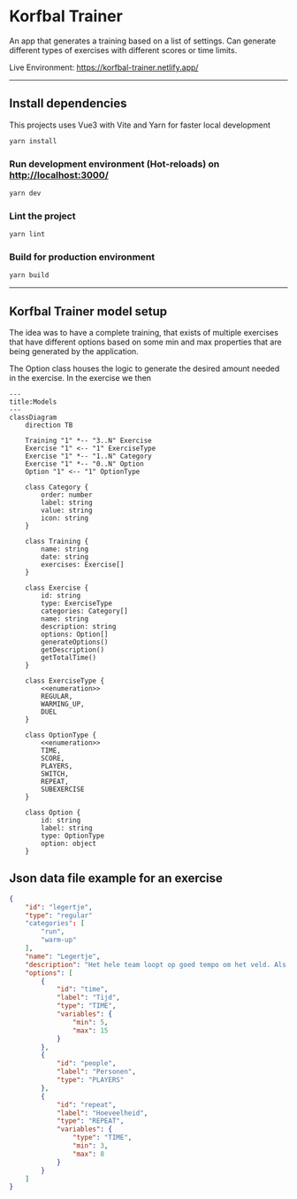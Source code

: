 # Korfbal Trainer

An app that generates a training based on a list of settings.
Can generate different types of exercises with different scores or time limits.

Live Environment: <https://korfbal-trainer.netlify.app/>

---

## Install dependencies

This projects uses Vue3 with Vite and Yarn for faster local development

```bash
yarn install
```

### Run development environment (Hot-reloads) on <http://localhost:3000/>

```bash
yarn dev
```

### Lint the project

```bash
yarn lint
```

### Build for production environment

```bash
yarn build
```

---

## Korfbal Trainer model setup

The idea was to have a complete training, that exists of multiple exercises that have different options based on some min and max properties that are being generated by the application.

The Option class houses the logic to generate the desired amount needed in the exercise. In the exercise we then

```mermaid
---
title:Models
---
classDiagram
    direction TB

    Training "1" *-- "3..N" Exercise
    Exercise "1" <-- "1" ExerciseType
    Exercise "1" *-- "1..N" Category
    Exercise "1" *-- "0..N" Option
    Option "1" <-- "1" OptionType

    class Category {
        order: number
        label: string
        value: string
        icon: string
    }

    class Training {
        name: string
        date: string
        exercises: Exercise[]
    }

    class Exercise {
        id: string
        type: ExerciseType
        categories: Category[]
        name: string
        description: string
        options: Option[] 
        generateOptions()
        getDescription()
        getTotalTime()
    }

    class ExerciseType {
        <<enumeration>>
        REGULAR,
        WARMING_UP,
        DUEL
    }

    class OptionType {
        <<enumeration>>
        TIME,
        SCORE,
        PLAYERS,
        SWITCH,
        REPEAT,
        SUBEXERCISE
    }

    class Option {
        id: string
        label: string
        type: OptionType
        option: object
    }
```

## Json data file example for an exercise

```json
{
    "id": "legertje",
    "type": "regular"
    "categories": [
        "run",
        "warm-up"
    ],
    "name": "Legertje",
    "description": "Het hele team loopt op goed tempo om het veld. Als de trainer 1 roept doen alle spelers een sprong, 2 een kikkerspring, 3 is omdraaien en 4 is een klein sprintje trekken",
    "options": [
        {
            "id": "time",
            "label": "Tijd",
            "type": "TIME",
            "variables": {
                "min": 5,
                "max": 15
            }
        },
        {
            "id": "people",
            "label": "Personen",
            "type": "PLAYERS"
        },
        {
            "id": "repeat",
            "label": "Hoeveelheid",
            "type": "REPEAT",
            "variables": {
                "type": "TIME",
                "min": 3,
                "max": 8
            }
        }
    ]
}
```
